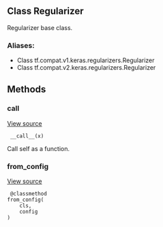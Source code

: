 ## Class Regularizer
Regularizer base class.
### Aliases:
- Class tf.compat.v1.keras.regularizers.Regularizer
- Class tf.compat.v2.keras.regularizers.Regularizer
## Methods
### __call__
[View source](https://github.com/tensorflow/tensorflow/blob/r2.0/tensorflow/python/keras/regularizers.py#L35-L36)


```
 __call__(x)
```
Call self as a function.
### from_config
[View source](https://github.com/tensorflow/tensorflow/blob/r2.0/tensorflow/python/keras/regularizers.py#L38-L40)


```
 @classmethod
from_config(
    cls,
    config
)
```
